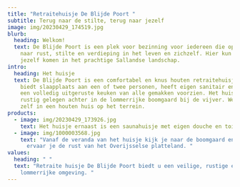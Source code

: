 ```yaml
---
title: "Retraitehuisje De Blijde Poort "
subtitle: Terug naar de stilte, terug naar jezelf
image: img/20230429_174519.jpg
blurb:
  heading: Welkom!
  text: De Blijde Poort is een plek voor bezinning voor iedereen die op zoek is
    naar rust, stilte en verdieping in het leven en zichzelf. Hier kun je tot
    jezelf komen in het prachtige Sallandse landschap.
intro:
  heading: Het huisje
  text: De Blijde Poort is een comfortabel en knus houten retraitehuisje. Het
    biedt slaapplaats aan een of twee personen, heeft eigen sanitair en is met
    een volledig uitgeruste keuken van alle gemakken voorzien. Het huisje is
    rustig gelegen achter in de lommerrijke boomgaard bij de vijver. We wonen
    zelf in een houten huis op het terrein.
products:
  - image: img/20230429_173926.jpg
    text: Het huisje ernaast is een saunahuisje met eigen douche en toilet.
  - image: img/1000003568.jpg
    text: "Vanaf de veranda van het huisje kijk je naar de boomgaard en de vijver en
      ervaar je de rust van het Overijsselse platteland. "
values:
  heading: " "
  text: "Retraite huisje De Blijde Poort biedt u een veilige, rustige en
    lommerrijke omgeving. "
---
```

